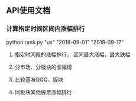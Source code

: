 ## API使用文档

### 计算指定时间区间内涨幅排行
python rank.py "us" "2018-09-01" "2018-09-17" 



1. 指定时间段的涨幅排行， 区间最大涨幅，最大跌幅

2. 分市场、分版块的涨幅榜

3. 比较基准QQQ、版块

4. 同板块其他股票涨幅排行
